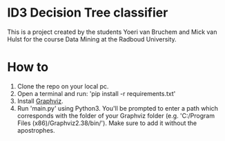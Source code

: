 # ID3 Decision Tree classifier
This is a project created by the students Yoeri van Bruchem and Mick van Hulst for the course Data Mining at the Radboud University.


# How to
1. Clone the repo on your local pc.
2. Open a terminal and run: 'pip install -r requirements.txt'
3. Install [Graphviz](https://graphviz.gitlab.io/download/).
4. Run 'main.py' using Python3. You'll be prompted to enter a path which corresponds with the folder of your Graphviz folder (e.g. 'C:/Program Files (x86)/Graphviz2.38/bin/'). Make sure to add it without
the apostrophes.